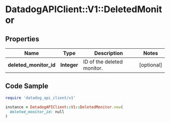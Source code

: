 # DatadogAPIClient::V1::DeletedMonitor

## Properties

| Name | Type | Description | Notes |
| ---- | ---- | ----------- | ----- |
| **deleted_monitor_id** | **Integer** | ID of the deleted monitor. | [optional] |

## Code Sample

```ruby
require 'datadog_api_client/v1'

instance = DatadogAPIClient::V1::DeletedMonitor.new(
  deleted_monitor_id: null
)
```

